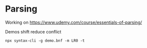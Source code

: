 # Parsing

Working on https://www.udemy.com/course/essentials-of-parsing/

Demos shift reduce conflict

```
npx syntax-cli -g demo.bnf -m LR0 -t
```
